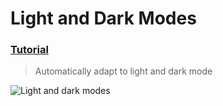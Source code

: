 # Light and Dark Modes
 ### [Tutorial](https://designcode.io/swiftui-handbook-light-and-dark-modes)
> Automatically adapt to light and dark mode

![Light and dark modes ](https://github.com/mrgsdev/DesignCode/assets/157994617/27eec0e7-c496-4891-a9dd-00be58a33db2)
 